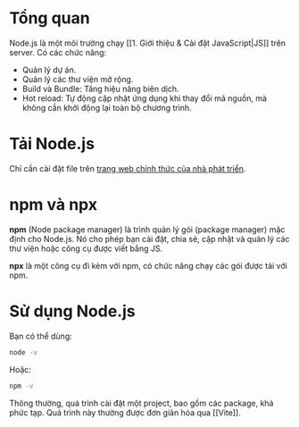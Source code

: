 
# Tổng quan

Node.js là một môi trường chạy [[1. Giới thiệu & Cài đặt JavaScript|JS]] trên server. Có các chức năng:
- Quản lý dự án.
- Quản lý các thư viện mở rộng.
- Build và Bundle: Tăng hiệu năng biên dịch.
- Hot reload: Tự động cập nhật ứng dụng khi thay đổi mã nguồn, mà không cần khởi động lại toàn bộ chương trình.

# Tải Node.js

Chỉ cần cài đặt file trên [trang web chính thức của nhà phát triển](https://nodejs.org/en/download).

# npm và npx

**npm** (Node package manager) là trình quản lý gói (package manager) mặc định cho Node.js. Nó cho phép bạn cài đặt, chia sẻ, cập nhật và quản lý các thư viện hoặc công cụ được viết bằng JS.

**npx** là một công cụ đi kèm với npm, có chức năng chạy các gói được tải với npm.

# Sử dụng Node.js

Bạn có thể dùng:
```bash
node -v
```

Hoặc:
```bash
npm -v
```

Thông thường, quá trình cài đặt một project, bao gồm các package, khá phức tạp. Quá trình này thường được đơn giản hóa qua [[Vite]].
